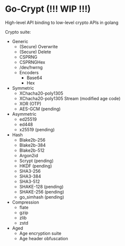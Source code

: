 # Go-Crypt (!!! WIP !!!)

High-level API binding to low-level crypto APIs in golang


Crypto suite:
- Generic
    - (Secure) Overwrite
    - (Secure) Delete
    - CSPRNG
    - CSPRNGHex
    - /dev/hwrng
    - Encoders
        - Base64
        - Hex
- Symmetric
    - XChacha20-poly1305
    - XChacha20-poly1305 Stream (modified age code)
    - XOR (OTP)
    - AES-GCM (pending)
- Asymmetric
    - ed25519
    - ed448
    - x25519 (pending)
- Hash
    - Blake2b-256
    - Blake2b-384
    - Blake2b-512
    - Argon2id
    - Scrypt (pending)
    - HKDF (pending)
    - SHA3-256
    - SHA3-384
    - SHA3-512
    - SHAKE-128 (pending)
    - SHAKE-256 (pending)
    - go_simhash (pending)
- Compression
    - flate
    - gzip
    - zlib
    - zstd
- Aged 
    - Age encryption suite
    - Age header obfuscation

